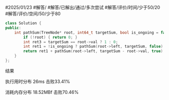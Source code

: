 #2025/01/23 #解答/ #解答/已解出/通过/多次尝试 #解答/评价/时间/少于50/20 #解答/评价/空间/50/少于80

``` cpp
class Solution {
public:
	int pathSum(TreeNode* root, int64_t targetSum, bool is_ongoing = false) {
		if (!root) { return 0; }
		int ret3 = targetSum == root->val ? 1 : 0;
		int ret1 = !is_ongoing ? pathSum(root->left, targetSum, false) + pathSum(root->right, targetSum, false) : 0;
		return ret1 + pathSum(root->left, targetSum - root->val, true) + pathSum(root->right, targetSum - root->val, true) + ret3;
	}
};
```

结果

执行用时分布
26ms
击败33.41%

消耗内存分布
18.52MBf
击败70.46%